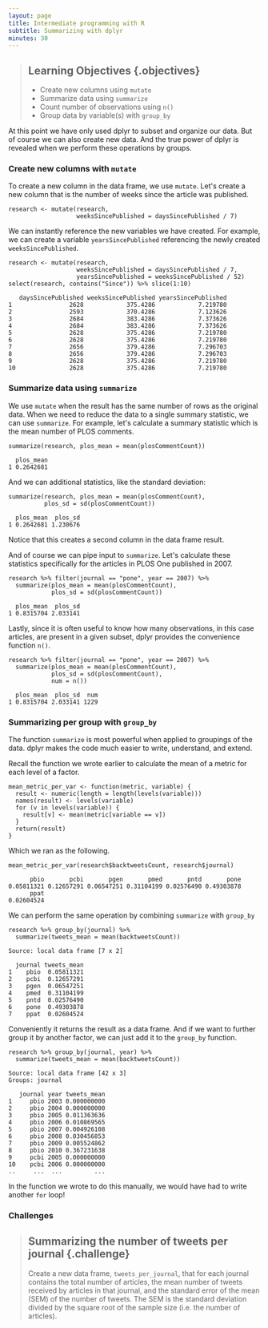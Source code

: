 ```yaml
---
layout: page
title: Intermediate programming with R
subtitle: Summarizing with dplyr
minutes: 30
---
```




> ## Learning Objectives {.objectives}
>
> *  Create new columns using `mutate`
> *  Summarize data using `summarize`
> *  Count number of observations using `n()`
> *  Group data by variable(s) with `group_by`








At this point we have only used dplyr to subset and organize our data.
But of course we can also create new data.
And the true power of dplyr is revealed when we perform these operations by groups.

### Create new columns with `mutate`

To create a new column in the data frame, we use `mutate`.
Let's create a new column that is the number of weeks since the article was published.


~~~{.r}
research <- mutate(research,
                   weeksSincePublished = daysSincePublished / 7)
~~~

We can instantly reference the new variables we have created.
For example, we can create a variable `yearsSincePublished` referencing the newly created `weeksSincePublished`.


~~~{.r}
research <- mutate(research,
                   weeksSincePublished = daysSincePublished / 7,
                   yearsSincePublished = weeksSincePublished / 52)
select(research, contains("Since")) %>% slice(1:10)
~~~



~~~{.output}
   daysSincePublished weeksSincePublished yearsSincePublished
1                2628            375.4286            7.219780
2                2593            370.4286            7.123626
3                2684            383.4286            7.373626
4                2684            383.4286            7.373626
5                2628            375.4286            7.219780
6                2628            375.4286            7.219780
7                2656            379.4286            7.296703
8                2656            379.4286            7.296703
9                2628            375.4286            7.219780
10               2628            375.4286            7.219780

~~~

### Summarize data using `summarize`

We use `mutate` when the result has the same number of rows as the original data.
When we need to reduce the data to a single summary statistic, we can use `summarize`.
For example, let's calculate a summary statistic which is the mean number of PLOS comments.


~~~{.r}
summarize(research, plos_mean = mean(plosCommentCount))
~~~



~~~{.output}
  plos_mean
1 0.2642681

~~~

And we can additional statistics, like the standard deviation:


~~~{.r}
summarize(research, plos_mean = mean(plosCommentCount),
          plos_sd = sd(plosCommentCount))
~~~



~~~{.output}
  plos_mean  plos_sd
1 0.2642681 1.230676

~~~

Notice that this creates a second column in the data frame result.

And of course we can pipe input to `summarize`.
Let's calculate these statistics specifically for the articles in PLOS One published in 2007.


~~~{.r}
research %>% filter(journal == "pone", year == 2007) %>%
  summarize(plos_mean = mean(plosCommentCount),
            plos_sd = sd(plosCommentCount))
~~~



~~~{.output}
  plos_mean  plos_sd
1 0.8315704 2.033141

~~~

Lastly, since it is often useful to know how many observations, in this case articles, are present in a given subset, dplyr provides the convenience function `n()`.


~~~{.r}
research %>% filter(journal == "pone", year == 2007) %>%
  summarize(plos_mean = mean(plosCommentCount),
            plos_sd = sd(plosCommentCount),
            num = n())
~~~



~~~{.output}
  plos_mean  plos_sd  num
1 0.8315704 2.033141 1229

~~~

### Summarizing per group with `group_by`

The function `summarize` is most powerful when applied to groupings of the data.
dplyr makes the code much easier to write, understand, and extend.

Recall the function we wrote earlier to calculate the mean of a metric for each level of a factor.


~~~{.r}
mean_metric_per_var <- function(metric, variable) {
  result <- numeric(length = length(levels(variable)))
  names(result) <- levels(variable)
  for (v in levels(variable)) {
    result[v] <- mean(metric[variable == v])
  }
  return(result)
}
~~~

Which we ran as the following.


~~~{.r}
mean_metric_per_var(research$backtweetsCount, research$journal)
~~~



~~~{.output}
      pbio       pcbi       pgen       pmed       pntd       pone 
0.05811321 0.12657291 0.06547251 0.31104199 0.02576490 0.49303878 
      ppat 
0.02604524 

~~~

We can perform the same operation by combining `summarize` with `group_by`


~~~{.r}
research %>% group_by(journal) %>%
  summarize(tweets_mean = mean(backtweetsCount))
~~~



~~~{.output}
Source: local data frame [7 x 2]

  journal tweets_mean
1    pbio  0.05811321
2    pcbi  0.12657291
3    pgen  0.06547251
4    pmed  0.31104199
5    pntd  0.02576490
6    pone  0.49303878
7    ppat  0.02604524

~~~

Conveniently it returns the result as a data frame.
And if we want to further group it by another factor, we can just add it to the `group_by` function.


~~~{.r}
research %>% group_by(journal, year) %>%
  summarize(tweets_mean = mean(backtweetsCount))
~~~



~~~{.output}
Source: local data frame [42 x 3]
Groups: journal

   journal year tweets_mean
1     pbio 2003 0.000000000
2     pbio 2004 0.000000000
3     pbio 2005 0.011363636
4     pbio 2006 0.010869565
5     pbio 2007 0.004926108
6     pbio 2008 0.030456853
7     pbio 2009 0.005524862
8     pbio 2010 0.367231638
9     pcbi 2005 0.000000000
10    pcbi 2006 0.000000000
..     ...  ...         ...

~~~

In the function we wrote to do this manually, we would have had to write another `for` loop!

### Challenges

> ## Summarizing the number of tweets per journal {.challenge}
>
> Create a new data frame, `tweets_per_journal`, that for each journal contains
> the total number of articles,
> the mean number of tweets received by articles in that journal,
> and the standard error of the mean (SEM) of the number of tweets.
> The SEM is the standard deviation divided by the square root of the sample size (i.e. the number of articles).



